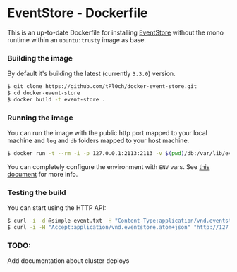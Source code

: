 # EventStore - Dockerfile

This is an up-to-date Dockerfile for installing [EventStore](https://geteventstore.com/) without the mono runtime within an `ubuntu:trusty` image as base.

### Building the image

By default it's building the latest (currently `3.3.0`) version.

```sh
$ git clone https://github.com/tPl0ch/docker-event-store.git
$ cd docker-event-store
$ docker build -t event-store .
```

### Running the image

You can run the image with the public http port mapped to your local machine and `log` and `db` folders mapped to your host machine.

```sh
$ docker run -t --rm -i -p 127.0.0.1:2113:2113 -v $(pwd)/db:/var/lib/eventstore -v $(pwd)/log:/var/log/eventstore eventstore
```

You can completely configure the environment with `ENV` vars. See [this document](http://docs.geteventstore.com/server/3.3.0/command-line-arguments/) for more info.

### Testing the build

You can start using the HTTP API:

```sh
$ curl -i -d @simple-event.txt -H "Content-Type:application/vnd.eventstore.events+json" "http://127.0.0.1:2113/streams/newstream"
$ curl -i -H "Accept:application/vnd.eventstore.atom+json" "http://127.0.0.1:2113/streams/newstream/0"
```

### TODO:

Add documentation about cluster deploys
